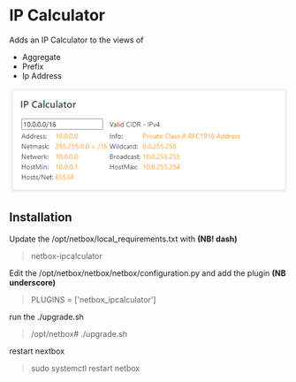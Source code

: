 # IP Calculator

Adds an IP Calculator to the views of
- Aggregate
- Prefix
- Ip Address

![IP Calculator image](docs/images/IPCalculator.png)

## Installation
Update the /opt/netbox/local_requirements.txt with **(NB! dash)**

> netbox-ipcalculator  

Edit the /opt/netbox/netbox/netbox/configuration.py and add the plugin **(NB underscore)**
> PLUGINS = ['netbox_ipcalculator']

run the ./upgrade.sh 
> /opt/netbox# ./upgrade.sh

restart nextbox
> sudo systemctl restart netbox
